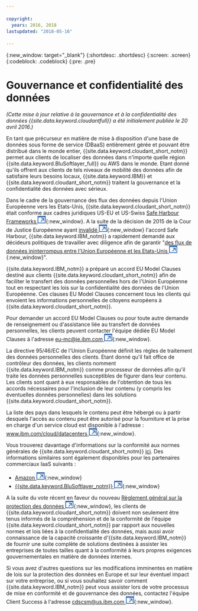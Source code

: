 ```yaml
---

copyright:
  years: 2016, 2018
lastupdated: "2018-05-16"

---
```


{:new_window: target="_blank"}
{:shortdesc: .shortdesc}
{:screen: .screen}
{:codeblock: .codeblock}
{:pre: .pre}

<!-- Acrolinx: 2017-02-01 -->

# Gouvernance et confidentialité des données

_(Cette mise à jour relative à la gouvernance et à la confidentialité des données {{site.data.keyword.cloudantfull}} a été initialement publiée le 20 avril 2016.)_

En tant que précurseur en matière de mise à disposition d'une base de données sous forme de service (DBaaS) entièrement gérée et pouvant être distribué dans le monde entier,
{{site.data.keyword.cloudant_short_notm}} permet aux clients de localiser des données dans n'importe quelle région {{site.data.keyword.BluSoftlayer_full}} ou AWS dans le monde.
Etant donné qu'ils offrent aux clients de tels niveaux de mobilité des données afin de satisfaire leurs
besoins locaux, {{site.data.keyword.IBM}} et {{site.data.keyword.cloudant_short_notm}} traitent la gouvernance et la confidentialité des données
avec sérieux.

Dans le cadre de la gouvernance des flux des données depuis l'Union Européenne vers les Etats-Unis, {{site.data.keyword.cloudant_short_notm}} était conforme aux cadres juridiques US-EU et US-Swiss [Safe Harbour Frameworks ![Icône de lien externe](../images/launch-glyph.svg "Icône de lien externe")](https://www.export.gov/safeharbor_eu){:new_window}.
A la suite de la décision de 2015 de la Cour de Justice Européenne ayant [invalidé ![Icône de lien externe](../images/launch-glyph.svg "Icône de lien externe")](http://curia.europa.eu/juris/document/document.jsf?text=&docid=169195&pageIndex=0&doclang=en&mode=req&dir=&occ=first&part=1&cid=113326){:new_window} l'accord Safe Harbour, {{site.data.keyword.IBM_notm}} a rapidement demandé aux décideurs politiques de travailler avec diligence afin de garantir "[des flux de données ininterrompus entre l'Union Européenne et les Etats-Unis ![Icône de lien externe](../images/launch-glyph.svg "Icône de lien externe")](http://www.ibm.com/ibm/ibmgra/safe_harbor_10062015.html){:new_window}".

{{site.data.keyword.IBM_notm}} a préparé un accord EU Model Clauses destiné aux clients
{{site.data.keyword.cloudant_short_notm}} afin de faciliter le transfert des
données personnelles hors de l'Union Européenne tout en respectant les lois sur la
confidentialité des données de l'Union Européenne.
Ces clauses EU Model Clauses concernent tous les clients qui envoient les informations personnelles de citoyens européens à {{site.data.keyword.cloudant_short_notm}}.

Pour demander un accord EU Model Clauses ou pour toute autre demande de renseignement ou d'assistance liée au transfert de données personnelles, les clients peuvent contacter l'équipe dédiée EU Model Clauses à l'adresse [eu-mc@ie.ibm.com ![Icône de lien externe](../images/launch-glyph.svg "Icône de lien externe")](mailto:eu-mc@ie.ibm.com){:new_window}.

La directive 95/46/EC de l'Union Européenne définit les règles de traitement des données personnelles des clients.
Etant donné qu'il fait office de contrôleur des données, les clients nomment {{site.data.keyword.IBM_notm}} comme
processeur de données afin qu'il traite les données personnelles susceptibles de figurer dans leur contenu.
Les clients sont quant à eux responsables de l'obtention de tous les accords nécessaires pour
l'inclusion de leur contenu (y compris les éventuelles données personnelles) dans les
solutions {{site.data.keyword.cloudant_short_notm}}.

La liste des pays dans lesquels le contenu peut être hébergé ou à partir desquels l'accès au contenu peut être autorisé pour la fourniture et la prise
en charge d'un service cloud est disponible à l'adresse :
[www.ibm.com/cloud/datacenters ![Icône de lien externe](../images/launch-glyph.svg "Icône de lien externe")](http://www.ibm.com/cloud/datacenters){:new_window}.

Vous trouverez davantage d'informations sur la conformité aux normes générales de
{{site.data.keyword.cloudant_short_notm}} [ici](compliance.html).
Des informations similaires sont également disponibles pour les partenaires commerciaux IaaS suivants :

-   [Amazon ![Icône de lien externe](../images/launch-glyph.svg "Icône de lien externe")](https://aws.amazon.com/compliance/){:new_window}
-   [{{site.data.keyword.BluSoftlayer_notm}} ![Icône de lien externe](../images/launch-glyph.svg "Icône de lien externe")](http://www.softlayer.com/compliance){:new_window}

A la suite du vote récent en faveur du nouveau [Règlement
général sur la protection des données ![Icône de lien externe](../images/launch-glyph.svg "Icône de lien externe")](http://www.engadget.com/2016/04/14/eu-data-protection-rules/){:new_window},
les clients de {{site.data.keyword.cloudant_short_notm}} doivent non seulement être tenus informés de la compréhension et de la conformité de l'équipe {{site.data.keyword.cloudant_short_notm}} par rapport aux nouvelles normes et lois liées à la confidentialité des données, mais aussi avoir connaissance de la capacité croissante d'{{site.data.keyword.IBM_notm}} de fournir une
suite complète de solutions destinées à assister les entreprises de toutes tailles quant à la conformité à leurs propres exigences gouvernementales en matière de données internes.

Si vous avez d'autres questions sur les modifications imminentes en matière de lois sur la protection des données en Europe et sur leur éventuel impact sur votre entreprise, ou si vous souhaitez savoir comment {{site.data.keyword.IBM_notm}} peut vous assister lors de votre processus de mise en conformité et de gouvernance des données, contactez l'équipe Client Success à l'adresse [cdscsm@us.ibm.com ![Icône de lien externe](../images/launch-glyph.svg "Icône de lien externe")](mailto:cdscsm@us.ibm.com){:new_window}. 
